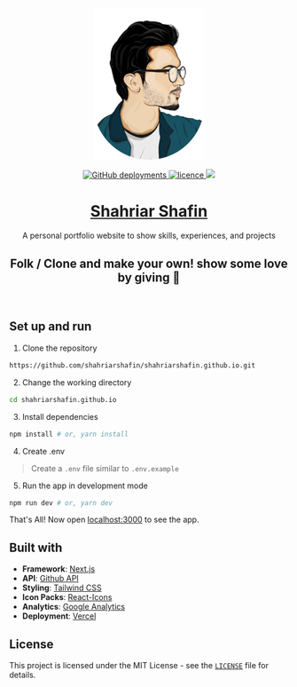 <p align="center">
    <img src="public/images/icons/shafin-logo.png" alt="Logo" width="200">
</p>

<p align="center">
<a href="" target="blank">
<img alt="GitHub deployments" src="https://img.shields.io/github/deployments/shahriarshafin/myportfolio/production?label=vercel&logo=vercel&logoColor=vercel&style=flat-square">
</a>
<a href="https://github.com/shahriarshafin/myportfolio/blob/master/LICENSE" target="blank">
<img src="https://img.shields.io/badge/License-MIT-blue?style=flat-square" alt="licence" />
</a>
<a href="https://twitter.com/intent/tweet?text=👋%20Check%20this%20amazing%20portfolio!%20https://shafin.live/,%20created%20by%20@connectshafin">
<img src="https://img.shields.io/twitter/url?label=Share%20on%20Twitter&style=social&url=https%3A%2F%2Fgithub.com%2Fshahriar%2Fshafin">
</a>
</p>

<div align="center">
<h1>
<a href="https://shahriarshafin.vercel.app/" target="_blank">Shahriar Shafin</a>
</h1>
A personal portfolio website to show skills, experiences, and projects
    <br/>
   <h2> Folk / Clone and make your own! show some love by giving 🌟</h1>
</div>

<br/>

## Set up and run

1. Clone the repository

```bash
https://github.com/shahriarshafin/shahriarshafin.github.io.git
```

2. Change the working directory

```bash
cd shahriarshafin.github.io
```

3. Install dependencies

```bash
npm install # or, yarn install
```

4. Create .env

> Create a `.env` file similar to `.env.example`

5. Run the app in development mode

```bash
npm run dev # or, yarn dev
```

That's All! Now open [localhost:3000](http://localhost:3000/) to see the app.

## Built with

- **Framework**: [Next.js](https://nextjs.org/)
- **API**: [Github API](https://api.github.com)
- **Styling**: [Tailwind CSS](https://tailwindcss.com/)
- **Icon Packs**: [React-Icons](https://react-icons.github.io/react-icons/)
- **Analytics**: [Google Analytics](https://analytics.google.com/)
- **Deployment**: [Vercel](https://vercel.com)

## License

This project is licensed under the MIT License - see the [`LICENSE`](LICENSE) file for details.

